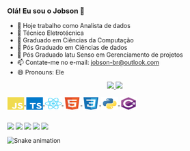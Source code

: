 ### Olá! Eu sou o Jobson  👋


- 🔭 Hoje trabalho como Analista de dados
- 🌱 Técnico Eletrotécnica 
- 🌱 Graduado em Ciências da Computação
- 🌱 Pós Graduado em Ciências de dados
- 🌱 Pós Graduado latu Senso em Gerenciamento de projetos
- 📫 Contate-me no e-mail: jobson-br@outlook.com
- 😄 Pronouns: Ele



<div align="center">
  <a href="https://github.com/JobCalasans">
  <img height="180em" src="https://github-readme-stats.vercel.app/api?username=JobCalasans&show_icons=true&theme=dracula&include_all_commits=true&count_private=true"/>
  <img height="180em" src="https://github-readme-stats.vercel.app/api/top-langs/?username=JobCalasans&layout=compact&langs_count=7&theme=dracula"/>
</div>
  
  <div style="display: inline_block"><br>
  <img align="center" alt="JobCalasans-Js" height="30" width="40" src="https://raw.githubusercontent.com/devicons/devicon/master/icons/javascript/javascript-plain.svg">
  <img align="center" alt="JobCalasans-Ts" height="30" width="40" src="https://raw.githubusercontent.com/devicons/devicon/master/icons/typescript/typescript-plain.svg">
  <img align="center" alt="JobCalasans-React" height="30" width="40" src="https://raw.githubusercontent.com/devicons/devicon/master/icons/react/react-original.svg">
  <img align="center" alt="JobCalasans-HTML" height="30" width="40" src="https://raw.githubusercontent.com/devicons/devicon/master/icons/html5/html5-original.svg">
  <img align="center" alt="JobCalasans-CSS" height="30" width="40" src="https://raw.githubusercontent.com/devicons/devicon/master/icons/css3/css3-original.svg">
  <img align="center" alt="JobCalasans-Python" height="30" width="40" src="https://raw.githubusercontent.com/devicons/devicon/master/icons/python/python-original.svg">
  <img align="center" alt="JobCalasans-Csharp" height="30" width="40" src="https://raw.githubusercontent.com/devicons/devicon/master/icons/csharp/csharp-original.svg">

</div>
  
  ##
  
<div>
    <a href="https://www.youtube.com/channel/UCY7NRquJI5_Fsk2FNfVR1ug" target="_blank"><img src="https://img.shields.io/badge/YouTube-FF0000?style=for-the-badge&logo=youtube&logoColor=white" target="_blank"></a>
  <a href="https://instagram.com/jobson.calasans" target="_blank"><img src="https://img.shields.io/badge/-Instagram-%23E4405F?style=for-the-badge&logo=instagram&logoColor=white" target="_blank"></a>
 <a href="https://discord.com/channels/@me" target="_blank"><img src="https://img.shields.io/badge/Discord-7289DA?style=for-the-badge&logo=discord&logoColor=white" target="_blank"></a> 
  <a href = "mailto:contatojobsoncalasans62@gmail.com"><img src="https://img.shields.io/badge/-Gmail-%23333?style=for-the-badge&logo=gmail&logoColor=white" target="_blank"></a>
  <a href="https://www.linkedin.com/in/jobson-pereira-275198180/" target="_blank"><img src="https://img.shields.io/badge/-LinkedIn-%230077B5?style=for-the-badge&logo=linkedin&logoColor=white" target="_blank"></a> 
  
 </div>  

![Snake animation](https://github.com/JobCalasans/JobCalasans/blob/output/github-contribution-grid-snake.svg)
